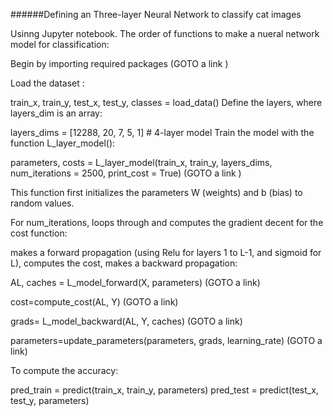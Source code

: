 ######Defining an Three-layer Neural Network to classify cat images

Usinng Jupyter notebook. The order of functions to make a nueral network model for classification:

Begin by importing required packages (GOTO a link )

Load the dataset :

train_x, train_y, test_x, test_y, classes = load_data()
Define the layers, where layers_dim is an array:

layers_dims = [12288, 20, 7, 5, 1] # 4-layer model
Train the model with the function L_layer_model():

parameters, costs = L_layer_model(train_x, train_y, layers_dims, num_iterations = 2500, print_cost = True) (GOTO a link )

This function first initializes the parameters W (weights) and b (bias) to random values.

For num_iterations, loops through and computes the gradient decent for the cost function:

makes a forward propagation (using Relu for layers 1 to L-1, and sigmoid for L), computes the cost, makes a backward propagation:

AL, caches = L_model_forward(X, parameters) (GOTO a link)

cost=compute_cost(AL, Y) (GOTO a link)

grads= L_model_backward(AL, Y, caches) (GOTO a link)

parameters=update_parameters(parameters, grads, learning_rate) (GOTO a link)

To compute the accuracy:

pred_train = predict(train_x, train_y, parameters)
pred_test = predict(test_x, test_y, parameters)
